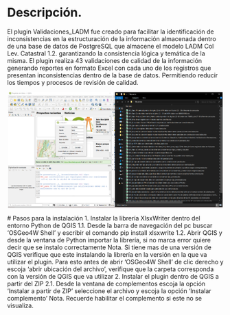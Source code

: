 # Descripción.
El plugin Validaciones_LADM fue creado para facilitar la identificación de inconsistencias en la estructuración de la información almacenada dentro de una base de datos de PostgreSQL que almacene el modelo LADM Col Lev. Catastral 1.2. garantizando la consistencia lógica y temática de la misma.
El plugin realiza 43 validaciones de calidad de la información generando reportes en formato Excel con cada uno de los registros que presentan inconsistencias dentro de la base de datos. Permitiendo reducir los tiempos y procesos de revisión de calidad.
<p align="center">  <img src="https://github.com/WilliamFelipeHuertasGarcia/Herramientas_LADM_COL_y_MAG_ANLA/blob/main/Plugin%20Validaciones_LADM/img/Plugin01.PNG" width="500"/> </p>
# Pasos para la instalación
1.	Instalar la librería XlsxWriter dentro del entorno Python de QGIS
1.1.	Desde la barra de navegación del pc buscar ‘OSGeo4W Shell’ y escribir el comando pip install xlsxwrite
1.2.	Abrir QGIS y desde la ventana de Python importar la librería, si no marca error quiere decir que se instalo correctamente
Nota.  Si tiene mas de una versión de QGIS verifique que este instalando la librería en la versión en la que va utilizar el plugin.
Para esto antes de abrir ‘OSGeo4W Shell’ de clic derecho y escoja ‘abrir ubicación del archivo’, verifique que la carpeta corresponda con la versión de QGIS que va utilizar
2.	Instalar el plugin dentro de QGIS a partir del ZIP 
2.1.	Desde la ventana de complementos escoja la opción ‘Instalar a partir de ZIP’ seleccione el archivo y escoja la opción ‘Instalar complemento’
Nota. Recuerde habilitar el complemento si este no se visualiza.
